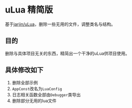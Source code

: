 # uLua 精简版

基于[jarjin/uLua](https://github.com/jarjin/uLua )，删除一些无用的文件，调整类名与结构。


## 目的

删除与具体项目无关的东西，精简出一个干净的uLua供项目使用。


## 具体修改如下

1.	删除全部示例
1.	`AppConst`改名为`LuaConfig`
1.	日志相关函数全部由`Debugger`类导出
1.	删除部分无用的lua文件